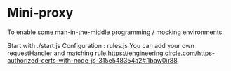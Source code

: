 Mini-proxy
==========

To enable some man-in-the-middle programming / mocking environments.

Start with ./start.js
Configuration : rules.js
You can add your own requestHandler and matching rule.https://engineering.circle.com/https-authorized-certs-with-node-js-315e548354a2#.1baw0ir88
